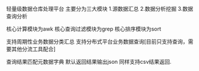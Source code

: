 轻量级数据仓库处理平台
主要分为三大模块
   1.源数据汇总
   2.数据分析挖掘
   3.数据查询分析
  
核心计算模块为awk
核心查询过滤模块为grep
核心排序模块为sort

支持周期性业务数据分类汇总
支持分布式平台业务数据查询[目前只支持查询，需要其他分流工具配合]

查询结果匹配元数据字典
默认返回结果输出json
同样支持csv结果返回.
